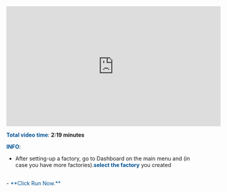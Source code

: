 <iframe width="560" height="315" src="https://www.youtube.com/embed/u5iC6mBlbX8" frameborder="0" allow="accelerometer; autoplay; encrypted-media; gyroscope; picture-in-picture" allowfullscreen></iframe>

<br>

<span style="color:#005294">**Total video time**</span>: **2:19 minutes**
<br>

<span style="color:#005294">**INFO**</span>:
<br>
 - After setting-up a factory, go to Dashboard on the main menu and  (in case you have more factories).<span style="color:#005294">**select the factory**</span> you created 
  </br>
 - <span style="color:#005294">**Click Run Now.**</span> 
 </br>
